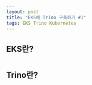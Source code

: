 ```yaml
---
layout: post
title: "EKS에 Trino 구축하기 #1"
tags: EKS Trino Kubernetes
---
```


## EKS란?
#  

## Trino란?



